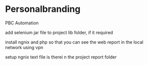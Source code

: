# Personalbranding
PBC Automation


add selenium jar file to project lib folder, if it required

install ngnix and php so that you can see the web report in the local network using vpn

setup ngnix text file is therei n the project report folder

